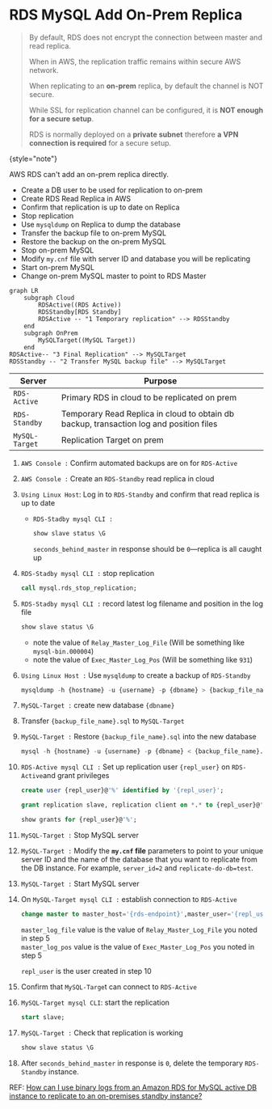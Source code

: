 # RDS MySQL Add On-Prem Replica

> By default, RDS does not encrypt the connection between master and read replica.
> 
> When in AWS, the replication traffic remains within secure AWS network.
> 
> When replicating to an **on-prem** replica, by default the channel is NOT secure.
> 
> While SSL for replication channel can be configured, it is **NOT enough for a secure setup**.
> 
> RDS is normally deployed on a **private subnet** therefore **a VPN connection is required** for a secure setup.
> 
{style="note"}

AWS RDS can't add an on-prem replica directly. 
* Create a DB user to be used for replication to on-prem
* Create RDS Read Replica in AWS
* Confirm that replication is up to date on Replica
* Stop replication 
* Use `mysqldump` on Replica to dump the database
* Transfer the backup file to on-prem MySQL
* Restore the backup on the on-prem MySQL
* Stop on-prem MySQL
* Modify `my.cnf` file with server ID and database you will be replicating
* Start on-prem MySQL
* Change on-prem MySQL master to point to RDS Master

```mermaid
graph LR
    subgraph Cloud
        RDSActive((RDS Active))
        RDSStandby[RDS Standby]
        RDSActive -- "1 Temporary replication" --> RDSStandby
    end
    subgraph OnPrem
        MySQLTarget((MySQL Target))
    end
RDSActive-- "3 Final Replication" --> MySQLTarget
RDSStandby -- "2 Transfer MySQL backup file" --> MySQLTarget
```
| Server         | Purpose                                                                                 |
|----------------|-----------------------------------------------------------------------------------------|
| `RDS-Active`   | Primary RDS in cloud to be replicated on prem                                           |
| `RDS-Standby`  | Temporary Read Replica in cloud to obtain db backup, transaction log and position files |
| `MySQL-Target` | Replication Target on prem                                                              |

1.  `AWS Console :` Confirm automated backups are on for `RDS-Active`
2.  `AWS Console :` Create an `RDS-Standby` read replica in cloud
3. `Using Linux Host`: Log in to `RDS-Standby` and confirm that read replica is up to date
   * `RDS-Stadby mysql CLI :`
      ```SQL
      show slave status \G
      ```
     `seconds_behind_master` in response should be `0`—replica is all caught up
4.  `RDS-Stadby mysql CLI :` stop replication
     ```SQL
     call mysql.rds_stop_replication;
     ```
5.  `RDS-Stadby mysql CLI :` record latest log filename and position in the log file
     ```SQL
     show slave status \G
     ```
    * note the value of `Relay_Master_Log_File` (Will be something like `mysql-bin.000004`)
    * note the value of `Exec_Master_Log_Pos` (Will be something like `931`)
6.  `Using Linux Host :` Use `mysqldump` to create a backup of `RDS-Standby`
     ```SQL
     mysqldump -h {hostname} -u {username} -p {dbname} > {backup_file_name}.sql
     ```
7.  `MySQL-Target :` create new database `{dbname}`
8.  Transfer `{backup_file_name}.sql` to `MySQL-Target`
9.  `MySQL-Target :` Restore `{backup_file_name}.sql` into the new database
    ```SQL
    mysql -h {hostname} -u {username} -p {dbname} < {backup_file_name}.sql
    ```
10. `RDS-Active mysql CLI :` Set up replication user `{repl_user}` on `RDS-Active`and grant privileges
    ```SQL
    create user {repl_user}@'%' identified by '{repl_user}';
    ```
    ```SQL
    grant replication slave, replication client on *.* to {repl_user}@'%';
    ```
    ```SQL
    show grants for {repl_user}@'%';
    ```
11. `MySQL-Target :` Stop MySQL server

12. `MySQL-Target :`
    Modify the **`my.cnf` file** parameters to point to your unique server ID and the name of the database
    that you want to replicate from the DB instance. For example, `server_id=2` and `replicate-do-db=test`.
13. `MySQL-Target :` Start MySQL server
14. On `MySQL-Target mysql CLI :` establish connection to `RDS-Active`
    ```SQL
    change master to master_host='{rds-endpoint}',master_user='{repl_user}', master_password='{password}', master_log_file='mysql-bin.000004', master_log_pos= 931;
    ```
    `master_log_file` value is the value of `Relay_Master_Log_File` you noted in step 5  
    `master_log_pos` value is the value of `Exec_Master_Log_Pos` you noted in step 5

    `repl_user` is the user created in step 10
15. Confirm that `MySQL-Targe`t can connect to `RDS-Active`

16. `MySQL-Target mysql CLI`: start the replication
    ```SQL
    start slave;
    ```
17. `MySQL-Target :` Check that replication is working
    ```SQL
    show slave status \G
    ```
18. After `seconds_behind_master` in response is `0`, delete the temporary `RDS-Standby` instance.

REF: [How can I use binary logs from an Amazon RDS for MySQL active DB instance to replicate to an on-premises standby instance?](https://repost.aws/knowledge-center/replicate-amazon-rds-mysql-on-premises)